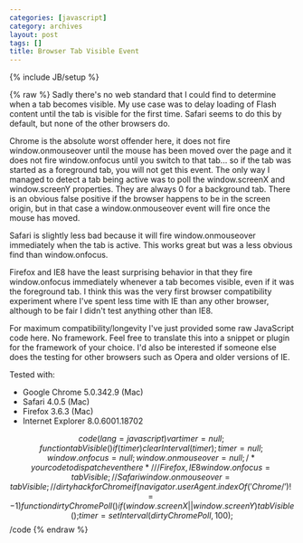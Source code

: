 ```yaml
---
categories: [javascript]
category: archives
layout: post
tags: []
title: Browser Tab Visible Event
---
```

{% include JB/setup %}

{% raw %}
Sadly there's no web standard that I could find to determine when a tab
becomes visible. My use case was to delay loading of Flash content until
the tab is visible for the first time. Safari seems to do this by default,
but none of the other browsers do.

Chrome is the absolute worst offender here, it does not fire
window.onmouseover until the mouse has been moved over the page and it
does not fire window.onfocus until you switch to that tab... so if the
tab was started as a foreground tab, you will not get this event. The
only way I managed to detect a tab being active was to poll
the window.screenX and window.screenY properties. They are always
0 for a background tab. There is an obvious false positive if the
browser happens to be in the screen origin, but in that case a
window.onmouseover event will fire once the mouse has moved.

Safari is slightly less bad because it will fire window.onmouseover
immediately when the tab is active. This works great but was a less
obvious find than window.onfocus.

Firefox and IE8 have the least surprising behavior in that they fire
window.onfocus immediately whenever a tab becomes visible, even if
it was the foreground tab. I think this was the very first browser
compatibility experiment where I've spent less time with IE than
any other browser, although to be fair I didn't test anything
other than IE8.

For maximum compatibility/longevity I've just provided some raw
JavaScript code here. No framework. Feel free to translate this
into a snippet or plugin for the framework of your choice. I'd
also be interested if someone else does the testing for other
browsers such as Opera and older versions of IE.

Tested with:

* Google Chrome 5.0.342.9 (Mac)
* Safari 4.0.5 (Mac)
* Firefox 3.6.3 (Mac)
* Internet Explorer 8.0.6001.18702

$$code(lang=javascript)
var timer = null;
function tabVisible() {
    if (timer) clearInterval(timer);
    timer = null;
    window.onfocus = null;
    window.onmouseover = null;
    /* your code to dispatch event here */
}
// Firefox, IE8
window.onfocus = tabVisible;
// Safari
window.onmouseover = tabVisible;
// dirty hack for Chrome
if (navigator.userAgent.indexOf(' Chrome/') != -1) {
    function dirtyChromePoll() {
        if (window.screenX || window.screenY) tabVisible();
    }
    timer = setInterval(dirtyChromePoll, 100);
}
$$/code
{% endraw %}
